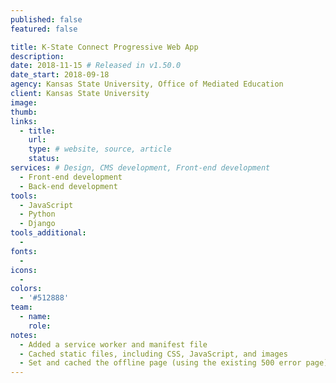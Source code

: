 ```yaml
---
published: false
featured: false

title: K-State Connect Progressive Web App
description:
date: 2018-11-15 # Released in v1.50.0
date_start: 2018-09-18
agency: Kansas State University, Office of Mediated Education
client: Kansas State University
image:
thumb:
links:
  - title:
    url:
    type: # website, source, article
    status:
services: # Design, CMS development, Front-end development
  - Front-end development
  - Back-end development
tools:
  - JavaScript
  - Python
  - Django
tools_additional:
  -
fonts:
  -
icons:
  -
colors:
  - '#512888'
team:
  - name:
    role:
notes:
  - Added a service worker and manifest file
  - Cached static files, including CSS, JavaScript, and images
  - Set and cached the offline page (using the existing 500 error page)
---
```

